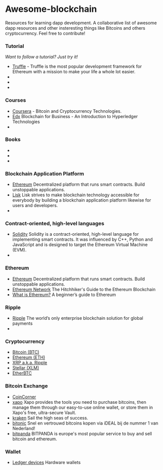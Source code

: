 # Awesome-blockchain
Resources for learning dapp development. A collaborative list of awesome dapp resources and other insteresting things like Bitcoins and others cryptocurrency. Feel free to contribute!


### Tutorial
*Want to follow a tutorial? Just try it!*

* [Truffle](http://truffleframework.com/tutorials/) - Truffle is the most popular development framework for Ethereum with a mission to make your life a whole lot easier.
* []()
* []()
* []()


### Courses

* [Coursera](https://www.coursera.org/learn/cryptocurrency/home/info) - Bitcoin and Cryptocurrency Technologies.
* [Edx](https://www.edx.org/course/blockchain-business-introduction-linuxfoundationx-lfs171x) Blockchain for Business - An Introduction to Hyperledger Technologies
* []()

### Books

* []()
* []()
* []()



### Blockchain Application Platform
* [Ethereum](https://ethereum.org) Decentralized platform that runs smart contracts. Build unstoppable applications.
* [Lisk](https://lisk.io) Lisk strives to make blockchain technology accessible for everybody by building a blockchain application platform likewise for users and developers.
* []()


### Contract-oriented, high-level languages

* [Solidity](https://solidity.readthedocs.io/en/develop/index.html#) Solidity is a contract-oriented, high-level language for implementing smart contracts. It was influenced by C++, Python and JavaScript and is designed to target the Ethereum Virtual Machine (EVM).
* []()

### Ethereum
* [Ethereum](https://ethereum.org) Decentralized platform that runs smart contracts. Build unstoppable applications.
* [Ethereum Network](https://ethereum.network) The Hitchhiker's Guide to the Ethereum Blockchain
* [What is Ethereum?](https://blog.coinbase.com/a-beginners-guide-to-ethereum-46dd486ceecf) A beginner’s guide to Ethereum


### Ripple
* [Ripple](https://ripple.com) The world’s only enterprise blockchain solution for global payments
* []()



### Cryptocurrency
* [Bitcoin (BTC)]()
* [Ethereum (ETH)]()
* [XRP a.k.a. Ripple]()
* [Stellar (XLM)]()
* [EtherBTC](https://etherbtc.io)

### Bitcoin Exchange
* [CoinCorner](https://www.coincorner.com)
* [xapo](https://xapo.com) Xapo provides the tools you need to purchase bitcoins, then manage them through our easy-to-use online wallet, or store them in Xapo's free, ultra-secure Vault.
* [kraken](https://www.kraken.com) Sail the high seas of success.
* [bitonic](https://bitonic.nl) Snel en vertrouwd bitcoins kopen via iDEAL bij de nummer 1 van Nederland! 
* [bitpanda](https://www.bitpanda.com) BITPANDA is europe's most popular service to buy and sell bitcoin and ethereum.

### Wallet
* [Ledger devices](https://www.ledgerwallet.com) Hardware wallets

